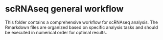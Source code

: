 # scRNAseq general workflow

This folder contains a comprehensive workflow for scRNAseq analysis. The Rmarkdown files are organized based on specific analysis tasks and should be executed in numerical order for optimal results.